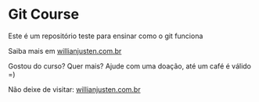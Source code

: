  # Git Course
 
 Este é um repositório teste para ensinar como o git funciona
 
 Saiba mais em [willianjusten.com.br](http://willianjusten.com.br)
 
 Gostou do curso? Quer mais? Ajude com uma doação, até um café é válido =)
 
 Não deixe de visitar: [willianjusten.com.br](http://willianjusten.com.br)